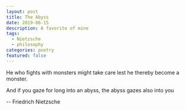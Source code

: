 ```yaml
---
layout: post
title: The Abyss
date: 2019-06-15
description: A favorite of mine
tags:
  - Nietzsche
  - philosophy
categories: poetry
featured: false
---
```


He who fights with monsters might take care lest he thereby become a monster. 

And if you gaze for long into an abyss, the abyss gazes also into you

-- Friedrich Nietzsche





